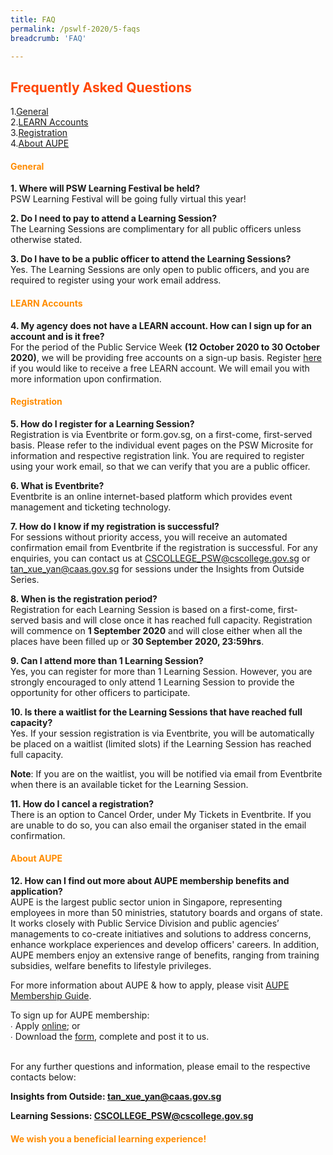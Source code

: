 ```yaml
---
title: FAQ
permalink: /pswlf-2020/5-faqs
breadcrumb: 'FAQ'

---
```


## <font color="orangered"> Frequently Asked Questions</font>
1.[General](#general)<br>
2.[LEARN Accounts](#learn)<br>
3.[Registration](#registration)<br>
4.[About AUPE](#aupe)<br>


#### <font color="darkorange"><b>General</b></font> <a name="general"></a>
 
<b>1. Where will PSW Learning Festival be held?</b>
<br>PSW Learning Festival will be going fully virtual this year!

<b>2. Do I need to pay to attend a Learning Session?</b>
<br>The Learning Sessions are complimentary for all public officers unless otherwise stated. 

<b>3. Do I have to be a public officer to attend the Learning Sessions?</b>
<br>Yes. The Learning Sessions are only open to public officers, and you are required to register using your work email address. 

#### <font color="darkorange"><b>LEARN Accounts</b></font> <a name="learn"></a>

<b>4. My agency does not have a LEARN account. How can I sign up for an account and is it free?</b> 
<br>For the period of the Public Service Week **(12 October 2020 to 30 October 2020)**, we will be providing free accounts on a sign-up basis. Register <a href="https://go.gov.sg/lv4xad">here</a> if you would like to receive a free LEARN account. We will email you with more information upon confirmation. 

#### <font color="darkorange"><b>Registration</b></font> <a name="registration"></a>
<b>5. How do I register for a Learning Session?</b>
<br>Registration is via Eventbrite or form.gov.sg, on a first-come, first-served basis. Please refer to the individual event pages on the PSW Microsite for information and respective registration link. You are required to register using your work email, so that we can verify that you are a public officer.

<b>6. What is Eventbrite?</b>
<br>Eventbrite is an online internet-based platform which provides event management and ticketing technology.

<b>7. How do I know if my registration is successful?</b>
<br>For sessions without priority access, you will receive an automated confirmation email from Eventbrite if the registration is successful. For any enquiries, you can contact us at <a href="mailto:CSCOLLEGE_PSW@cscollege.gov.sg">CSCOLLEGE_PSW@cscollege.gov.sg</a> or <a href="tan_xue_yan@caas.gov.sg">tan_xue_yan@caas.gov.sg</a> for sessions under the Insights from Outside Series.

<b>8. When is the registration period?</b>
<br>Registration for each Learning Session is based on a first-come, first-served basis and will close once it has reached full capacity.
Registration will commence on **1 September 2020** and will close either when all the places have been filled up or **30 September 2020, 23:59hrs**.
 
<b>9. Can I attend more than 1 Learning Session?</b>
<br>Yes, you can register for more than 1 Learning Session. However, you are strongly encouraged to only attend 1 Learning Session to provide the opportunity for other officers to participate.

<b>10. Is there a waitlist for the Learning Sessions that have reached full capacity?</b>
<br>Yes. If your session registration is via Eventbrite, you will be automatically be placed on a waitlist (limited slots) if the Learning Session has reached full capacity. 

**Note**: If you are on the waitlist, you will be notified via email from Eventbrite when there is an available ticket for the Learning Session.

<b>11. How do I cancel a registration?</b>
<br>There is an option to Cancel Order, under My Tickets in Eventbrite. If you are unable to do so, you can also email the organiser stated in the email confirmation. 

#### <font color="darkorange"><b>About AUPE</b></font> <a name="aupe"></a>

<b>12. How can I find out more about AUPE membership benefits and application?</b>
<br>AUPE is the largest public sector union in Singapore, representing employees in more than 50 ministries, statutory boards and organs of state. It works closely with Public Service Division and public agencies’ managements to co-create initiatives and solutions to address concerns, enhance workplace experiences and develop officers' careers. In addition, AUPE members enjoy an extensive range of benefits, ranging from training subsidies, welfare benefits to lifestyle privileges.

For more information about AUPE & how to apply, please visit <a href="http://bit.ly/aupe-mshipguide">AUPE Membership Guide</a>.

To sign up for AUPE membership:
 <br>∙ Apply <a href="https://www.ntuc.org.sg/wps/portal/aupe/home/signupform">online</a>; or
 <br>∙ Download the <a href="http://bit.ly/mshipform">form</a>, complete and post it to us.
 
<br>
For any further questions and information, please email to the respective contacts below:

**Insights from Outside: <a href="tan_xue_yan@caas.gov.sg">tan_xue_yan@caas.gov.sg</a>**

**Learning Sessions:  <a href="mailto:CSCOLLEGE_PSW@cscollege.gov.sg">CSCOLLEGE_PSW@cscollege.gov.sg</a>**


#### <font color="darkorange"><b>We wish you a beneficial learning experience!</b></font>

 
  
  
  
